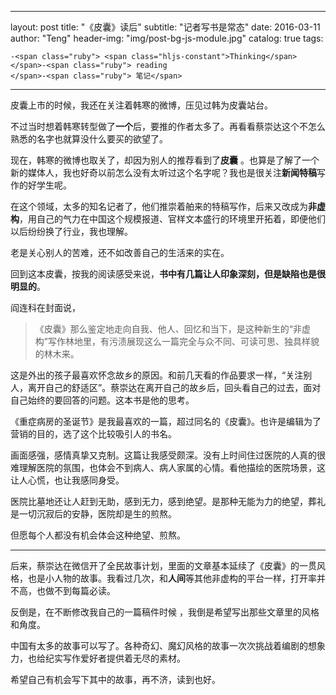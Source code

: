 * * *

layout:     post
title:      "《皮囊》读后"
subtitle:   "记者写书是常态"
date:       2016-03-11
author:     "Teng"
header-img: "img/post-bg-js-module.jpg"
catalog: true
tags:

    -<span class="ruby"> <span class="hljs-constant">Thinking</span>
    </span>-<span class="ruby"> reading
    </span>-<span class="ruby"> 笔记</span>

* * *

皮囊上市的时候，我还在关注着韩寒的微博，压见过韩为皮囊站台。

不过当时想着韩寒转型做了**一个**后，要推的作者太多了。再看看蔡崇达这个不怎么熟悉的名字也就算没什么要买的欲望了。

现在，韩寒的微博也取关了，却因为别人的推荐看到了**皮囊**  。也算是了解了一个新的媒体人，我也好奇以前怎么没有太听过这个名字呢？我也是很关注**新闻特稿**写作的好学生呢。

在这个领域，太多的知名记者了，他们推崇着舶来的特稿写作，后来又改成为**非虚构**，用自己的气力在中国这个规模报道、官样文本盛行的环境里开拓着，即便他们以后纷纷换了行业，我也理解。

老是关心别人的苦难，还不如改善自己的生活来的实在。

回到这本皮囊，按我的阅读感受来说，**书中有几篇让人印象深刻，但是缺陷也是很明显的**。

阎连科在封面说，

> 《皮囊》那么鉴定地走向自我、他人、回忆和当下，是这种新生的“非虚构”写作林地里，有污渍展现这么一篇完全与众不同、可读可思、独具样貌的林木来。

这是外出的孩子最喜欢怀念故乡的原因。和前几天看的作品要求一样，“关注别人，离开自己的舒适区”。蔡崇达在离开自己的故乡后，回头看自己的过去，面对自己始终的要回答的问题。这本书是他的思考。

《重症病房的圣诞节》是我最喜欢的一篇，超过同名的《皮囊》。也许是编辑为了营销的目的，选了这个比较吸引人的书名。

画面感强，感情真挚又克制。这篇让我感受颇深。没有上时间住过医院的人真的很难理解医院的氛围，也体会不到病人、病人家属的心情。看他描绘的医院场景，这让人心慌，也让我感同身受。

医院比墓地还让人赶到无助，感到无力，感到绝望。是那种无能为力的绝望，葬礼是一切沉寂后的安静，医院却是生的煎熬。

但愿每个人都没有机会体会这种绝望、煎熬。

* * *

后来，蔡崇达在微信开了全民故事计划，里面的文章基本延续了《皮囊》的一贯风格，也是小人物的故事。我看过几次，和**人间**等其他非虚构的平台一样，打开率并不高，也做不到每篇必读。

反倒是，在不断修改我自己的一篇稿件时候 ，我倒是希望写出那些文章里的风格和角度。

中国有太多的故事可以写了。各种奇幻、魔幻风格的故事一次次挑战着编剧的想象力，也给纪实写作爱好者提供着无尽的素材。

希望自己有机会写下其中的故事，再不济，读到也好。